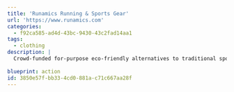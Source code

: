 ```yaml
---
title: 'Runamics Running & Sports Gear'
url: 'https://www.runamics.com'
categories:
  - f92ca585-ad4d-43bc-9430-43c2fad14aa1
tags:
  - clothing
description: |
  Crowd-funded for-purpose eco-friendly alternatives to traditional sports gear. We combine merino wool with wood-based cellulosic fibres like Lyocell. We make experiments with highly innovative fibres like biodegradable elastic fibres or “polyester-like” substitutes.  WE're climate neutral always working to reduce our footprint, use plastic-free packaging and ship globally with DHL GoGreen.
  
blueprint: action
id: 3850e57f-bb33-4cd0-881a-c71c667aa28f
---
```


